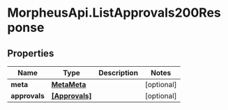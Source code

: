 # MorpheusApi.ListApprovals200Response

## Properties

Name | Type | Description | Notes
------------ | ------------- | ------------- | -------------
**meta** | [**MetaMeta**](MetaMeta.md) |  | [optional] 
**approvals** | [**[Approvals]**](Approvals.md) |  | [optional] 


